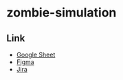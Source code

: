 # zombie-simulation

## Link
- [Google Sheet](https://docs.google.com/spreadsheets/d/11UA8m2ABJhHBSoON_jaGS8WSzUvkebD31kjGUkOQ-y4/edit#gid=1605983960)
- [Figma](https://www.figma.com/file/u0EBEdIaJtMCL2CtYqlhwh/Zombie-Simulation?type=whiteboard&t=wiyXjm94MuiOhc7K-1)
- [Jira](https://trivy1234.atlassian.net/jira/software/projects/ZS/boards/5)
